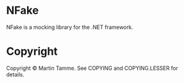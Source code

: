 # NFake

NFake is a mocking library for the .NET framework.

# Copyright

Copyright © Martin Tamme. See COPYING and COPYING.LESSER for details.
